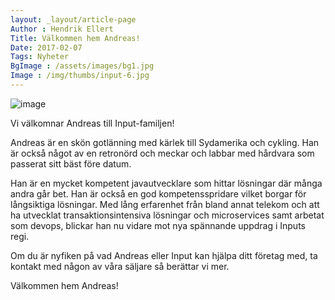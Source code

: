 ```yaml
---
layout: _layout/article-page
Author : Hendrik Ellert
Title: Välkommen hem Andreas!
Date: 2017-02-07
Tags: Nyheter
BgImage : /assets/images/bg1.jpg
Image : /img/thumbs/input-6.jpg
---
```


![image](/img/nyheter/AndreasLunderhage.jpg) 

Vi välkomnar Andreas till Input-familjen! 

Andreas är en skön gotlänning med kärlek till Sydamerika och cykling. Han är också något av en retronörd och meckar och labbar med hårdvara som passerat sitt bäst före datum.

Han är en mycket kompetent javautvecklare som hittar lösningar där många andra går bet. Han är också en god kompetensspridare vilket borgar för långsiktiga lösningar.
Med lång erfarenhet från bland annat telekom och att ha utvecklat transaktionsintensiva lösningar och microservices samt arbetat som devops, blickar han nu vidare mot nya spännande uppdrag i Inputs regi.

Om du är nyfiken på vad Andreas eller Input kan hjälpa ditt företag med, ta kontakt med någon av våra säljare så berättar vi mer.

Välkommen hem Andreas!
